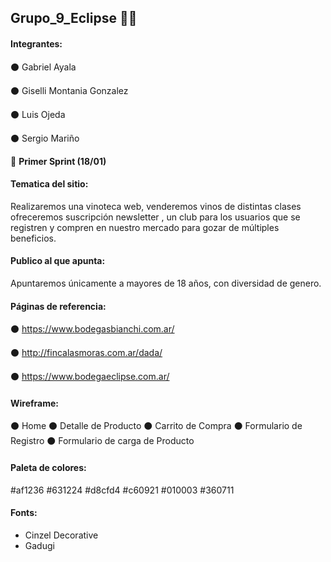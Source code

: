 ## Grupo_9_Eclipse 🍷🍷

#### **Integrantes:** 

⚫ Gabriel Ayala

⚫ Giselli Montania Gonzalez

⚫ Luis Ojeda

⚫ Sergio Mariño

📌 **Primer Sprint (18/01)**


#### **Tematica del sitio:**

Realizaremos una vinoteca web, venderemos vinos de distintas clases ofreceremos suscripción newsletter , un club para los usuarios que se registren y compren en nuestro mercado para gozar de múltiples beneficios.

#### **Publico al que apunta:**

Apuntaremos únicamente a mayores de 18 años, con diversidad de genero.


#### **Páginas de referencia:**

⚫ https://www.bodegasbianchi.com.ar/

⚫ http://fincalasmoras.com.ar/dada/

⚫ https://www.bodegaeclipse.com.ar/

#### **Wireframe:**

⚫ Home
⚫ Detalle de Producto
⚫ Carrito de Compra
⚫ Formulario de Registro
⚫ Formulario de carga de Producto

#### **Paleta de colores:**
#af1236
#631224
#d8cfd4
#c60921
#010003
#360711

#### **Fonts:**
- Cinzel Decorative
- Gadugi

